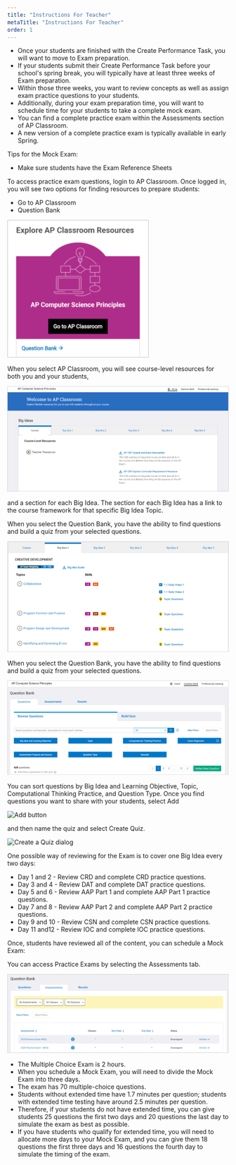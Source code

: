```yaml
---
title: "Instructions For Teacher"
metaTitle: "Instructions For Teacher"
order: 1
---
```


* Once your students are finished with the Create Performance Task, you will want to move to Exam preparation.
* If your students submit their Create Performance Task before your school's spring break, you will typically have at least three weeks of Exam preparation.
* Within those three weeks, you want to review concepts as well as assign exam practice questions to your students.
* Additionally, during your exam preparation time, you will want to schedule time for your students to take a complete mock exam.
* You can find a complete practice exam within the Assessments section of AP Classroom.
* A new version of a complete practice exam is typically available in early Spring.

Tips for the Mock Exam:

* Make sure students have the Exam Reference Sheets

To access practice exam questions, login to AP Classroom. Once logged in, you will see two options for finding resources to prepare students:

* Go to AP Classroom
* Question Bank

![AP Classroom link](ap-classroom-link.png)

When you select AP Classroom, you will see course-level resources for both you and your students,

![Course level resources](course-level-resources.png)

and a section for each Big Idea. The section for each Big Idea has a link to the course framework for that specific Big Idea Topic.

When you select the Question Bank, you have the ability to find questions and build a quiz from your selected questions.

![Big Idea topic](big-idea-section.png)

When you select the Question Bank, you have the ability to find questions and build a quiz from your selected questions.

![Question Bank](question-bank.png)

You can sort questions by Big Idea and Learning Objective, Topic, Computational Thinking Practice, and Question Type. Once you find questions you want to share with your students, select Add

![Add button](add-button.png)

and then name the quiz and select Create Quiz.

![Create a Quiz dialog](create-quiz.png)

One possible way of reviewing for the Exam is to cover one Big Idea every two days: 

* Day 1 and 2 - Review CRD and complete CRD practice questions.
* Day 3 and 4 - Review DAT and complete DAT practice questions.
* Day 5 and 6 - Review AAP Part 1 and complete AAP Part 1 practice questions.
* Day 7 and 8 - Review AAP Part 2 and complete AAP Part 2 practice questions.
* Day 9 and 10 - Review CSN and complete CSN practice questions.
* Day 11 and12 - Review IOC and complete IOC practice questions.

Once, students have reviewed all of the content, you can schedule a Mock Exam:

You can access Practice Exams by selecting the Assessments tab.

![Practice Exams](practice-exams.png)

* The Multiple Choice Exam is 2 hours.
* When you schedule a Mock Exam, you will need to divide the Mock Exam into three days.
* The exam has 70 multiple-choice questions.
* Students without extended time have 1.7 minutes per question; students with extended time testing have around 2.5 minutes per question.
* Therefore, if your students do not have extended time, you can give students 25 questions the first two days and 20 questions the last day to simulate the exam as best as possible.
* If you have students who qualify for extended time, you will need to allocate more days to your Mock Exam, and you can give them 18 questions the first three days and 16 questions the fourth day to simulate the timing of the exam.